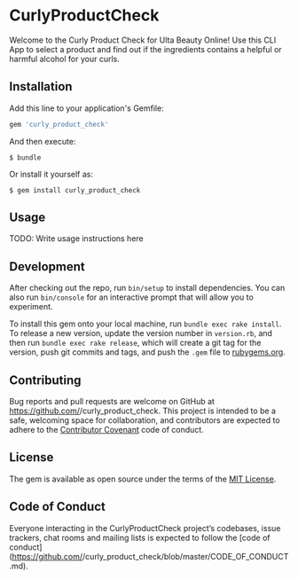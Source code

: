 # CurlyProductCheck

<!-- Put your Ruby code in the file `lib/curly_product_check`. To experiment with that code, run `bin/console` for an interactive prompt.

TODO: Delete this and the text above, and describe your gem -->

Welcome to the Curly Product Check for Ulta Beauty Online! Use this CLI App to select a product and find out if the ingredients contains a helpful or harmful alcohol for your curls.

## Installation

Add this line to your application's Gemfile:

```ruby
gem 'curly_product_check'
```

And then execute:

    $ bundle

Or install it yourself as:

    $ gem install curly_product_check

## Usage

TODO: Write usage instructions here

## Development

After checking out the repo, run `bin/setup` to install dependencies. You can also run `bin/console` for an interactive prompt that will allow you to experiment.

To install this gem onto your local machine, run `bundle exec rake install`. To release a new version, update the version number in `version.rb`, and then run `bundle exec rake release`, which will create a git tag for the version, push git commits and tags, and push the `.gem` file to [rubygems.org](https://rubygems.org).

## Contributing

Bug reports and pull requests are welcome on GitHub at https://github.com/<github username>/curly_product_check. This project is intended to be a safe, welcoming space for collaboration, and contributors are expected to adhere to the [Contributor Covenant](http://contributor-covenant.org) code of conduct.

## License

The gem is available as open source under the terms of the [MIT License](https://opensource.org/licenses/MIT).

## Code of Conduct

Everyone interacting in the CurlyProductCheck project’s codebases, issue trackers, chat rooms and mailing lists is expected to follow the [code of conduct](https://github.com/<github username>/curly_product_check/blob/master/CODE_OF_CONDUCT.md).
